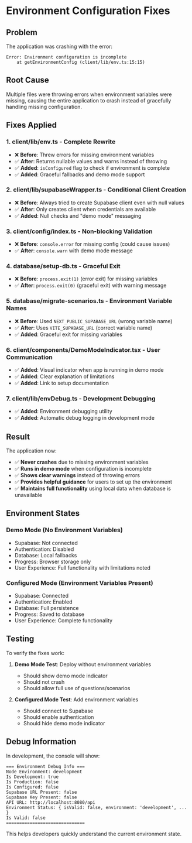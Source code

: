 # Environment Configuration Fixes

## Problem

The application was crashing with the error:

```
Error: Environment configuration is incomplete
    at getEnvironmentConfig (client/lib/env.ts:15:15)
```

## Root Cause

Multiple files were throwing errors when environment variables were missing, causing the entire application to crash instead of gracefully handling missing configuration.

## Fixes Applied

### 1. **client/lib/env.ts** - Complete Rewrite

- ❌ **Before**: Threw errors for missing environment variables
- ✅ **After**: Returns nullable values and warns instead of throwing
- ✅ **Added**: `isConfigured` flag to check if environment is complete
- ✅ **Added**: Graceful fallbacks and demo mode support

### 2. **client/lib/supabaseWrapper.ts** - Conditional Client Creation

- ❌ **Before**: Always tried to create Supabase client even with null values
- ✅ **After**: Only creates client when credentials are available
- ✅ **Added**: Null checks and "demo mode" messaging

### 3. **client/config/index.ts** - Non-blocking Validation

- ❌ **Before**: `console.error` for missing config (could cause issues)
- ✅ **After**: `console.warn` with demo mode message

### 4. **database/setup-db.ts** - Graceful Exit

- ❌ **Before**: `process.exit(1)` (error exit) for missing variables
- ✅ **After**: `process.exit(0)` (graceful exit) with warning message

### 5. **database/migrate-scenarios.ts** - Environment Variable Names

- ❌ **Before**: Used `NEXT_PUBLIC_SUPABASE_URL` (wrong variable name)
- ✅ **After**: Uses `VITE_SUPABASE_URL` (correct variable name)
- ✅ **Added**: Graceful exit for missing variables

### 6. **client/components/DemoModeIndicator.tsx** - User Communication

- ✅ **Added**: Visual indicator when app is running in demo mode
- ✅ **Added**: Clear explanation of limitations
- ✅ **Added**: Link to setup documentation

### 7. **client/lib/envDebug.ts** - Development Debugging

- ✅ **Added**: Environment debugging utility
- ✅ **Added**: Automatic debug logging in development mode

## Result

The application now:

- ✅ **Never crashes** due to missing environment variables
- ✅ **Runs in demo mode** when configuration is incomplete
- ✅ **Shows clear warnings** instead of throwing errors
- ✅ **Provides helpful guidance** for users to set up the environment
- ✅ **Maintains full functionality** using local data when database is unavailable

## Environment States

### Demo Mode (No Environment Variables)

- Supabase: Not connected
- Authentication: Disabled
- Database: Local fallbacks
- Progress: Browser storage only
- User Experience: Full functionality with limitations noted

### Configured Mode (Environment Variables Present)

- Supabase: Connected
- Authentication: Enabled
- Database: Full persistence
- Progress: Saved to database
- User Experience: Complete functionality

## Testing

To verify the fixes work:

1. **Demo Mode Test**: Deploy without environment variables

   - Should show demo mode indicator
   - Should not crash
   - Should allow full use of questions/scenarios

2. **Configured Mode Test**: Add environment variables
   - Should connect to Supabase
   - Should enable authentication
   - Should hide demo mode indicator

## Debug Information

In development, the console will show:

```
=== Environment Debug Info ===
Node Environment: development
Is Development: true
Is Production: false
Is Configured: false
Supabase URL Present: false
Supabase Key Present: false
API URL: http://localhost:8080/api
Environment Status: { isValid: false, environment: 'development', ... }
Is Valid: false
==============================
```

This helps developers quickly understand the current environment state.
